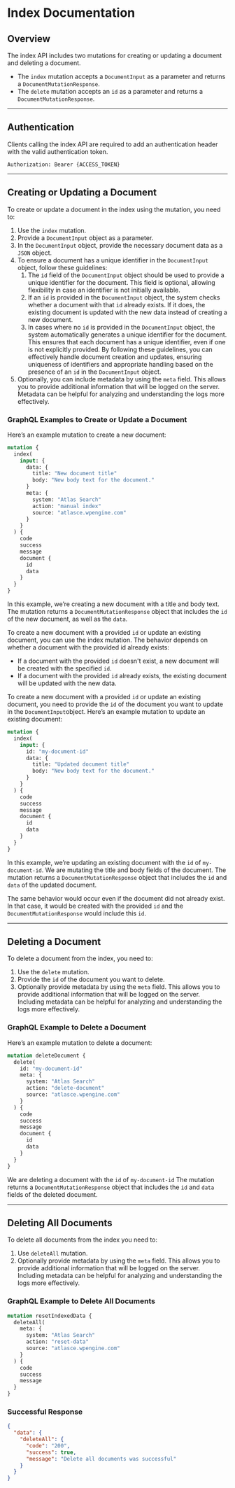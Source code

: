 # Index Documentation

## Overview

The index API includes two mutations for creating or updating a document and deleting a document.

- The `index` mutation accepts a `DocumentInput` as a parameter and returns a `DocumentMutationResponse`.
- The `delete` mutation accepts an `id` as a parameter and returns a `DocumentMutationResponse`.

---

## Authentication

Clients calling the index API are required to add an authentication header with the valid authentication token.

```
Authorization: Bearer {ACCESS_TOKEN}
```

---

## Creating or Updating a Document

To create or update a document in the index using the mutation, you need to:

1. Use the `index` mutation.
2. Provide a `DocumentInput` object as a parameter.
3. In the `DocumentInput` object, provide the necessary document data as a `JSON` object.
4. To ensure a document has a unique identifier in the `DocumentInput` object, follow these guidelines:
   1. The `id` field of the `DocumentInput` object should be used to provide a unique identifier for the document. This field is optional, allowing flexibility in case an identifier is not initially available.
   2. If an `id` is provided in the `DocumentInput` object, the system checks whether a document with that `id` already exists. If it does, the existing document is updated with the new data instead of creating a new document.
   3. In cases where no `id` is provided in the `DocumentInput` object, the system automatically generates a unique identifier for the document. This ensures that each document has a unique identifier, even if one is not explicitly provided.
      By following these guidelines, you can effectively handle document creation and updates, ensuring uniqueness of identifiers and appropriate handling based on the presence of an `id` in the `DocumentInput` object.
5. Optionally, you can include metadata by using the `meta` field. This allows you to provide additional information that will be logged on the server. Metadata can be helpful for analyzing and understanding the logs more effectively.

### GraphQL Examples to Create or Update a Document

Here’s an example mutation to create a new document:

```graphql
mutation {
  index(
    input: {
      data: {
        title: "New document title"
        body: "New body text for the document."
      }
      meta: {
        system: "Atlas Search"
        action: "manual index"
        source: "atlasce.wpengine.com"
      }
    }
  ) {
    code
    success
    message
    document {
      id
      data
    }
  }
}
```

In this example, we’re creating a new document with a title and body text. The mutation returns a `DocumentMutationResponse` object that includes the `id` of the new document, as well as the `data`.

To create a new document with a provided `id` or update an existing document, you can use the index mutation. The behavior depends on whether a document with the provided id already exists:

- If a document with the provided `id` doesn't exist, a new document will be created with the specified `id`.
- If a document with the provided `id` already exists, the existing document will be updated with the new data.

To create a new document with a provided `id` or update an existing document, you need to provide the `id` of the document you want to update in the `DocumentInput`object. Here’s an example mutation to update an existing document:

```graphql
mutation {
  index(
    input: {
      id: "my-document-id"
      data: {
        title: "Updated document title"
        body: "New body text for the document."
      }
    }
  ) {
    code
    success
    message
    document {
      id
      data
    }
  }
}
```

In this example, we’re updating an existing document with the `id` of `my-document-id`. We are mutating the title and body fields of the document. The mutation returns a `DocumentMutationResponse` object that includes the `id` and `data` of the updated document.

The same behavior would occur even if the document did not already exist. In that case, it would be created with the provided `id` and the `DocumentMutationResponse` would include this `id`.

---

## Deleting a Document

To delete a document from the index, you need to:

1. Use the `delete` mutation.
2. Provide the `id` of the document you want to delete.
3. Optionally provide metadata by using the `meta` field. This allows you to provide additional information that will be logged on the server. Including metadata can be helpful for analyzing and understanding the logs more effectively.

### GraphQL Example to Delete a Document

Here’s an example mutation to delete a document:

```graphql
mutation deleteDocument {
  delete(
    id: "my-document-id"
    meta: {
      system: "Atlas Search"
      action: "delete-document"
      source: "atlasce.wpengine.com"
    }
  ) {
    code
    success
    message
    document {
      id
      data
    }
  }
}
```

We are deleting a document with the `id` of `my-document-id` The mutation returns a `DocumentMutationResponse` object that includes the `id` and `data` fields of the deleted document.

---

## Deleting All Documents

To delete all documents from the index you need to:

1. Use `deleteAll` mutation.
2. Optionally provide metadata by using the `meta` field. This allows you to provide additional information that will be logged on the server. Including metadata can be helpful for analyzing and understanding the logs more effectively.

### GraphQL Example to Delete All Documents

```graphql
mutation resetIndexedData {
  deleteAll(
    meta: {
      system: "Atlas Search"
      action: "reset-data"
      source: "atlasce.wpengine.com"
    }
  ) {
    code
    success
    message
  }
}
```

### Successful Response

```json
{
  "data": {
    "deleteAll": {
      "code": "200",
      "success": true,
      "message": "Delete all documents was successful"
    }
  }
}
```
